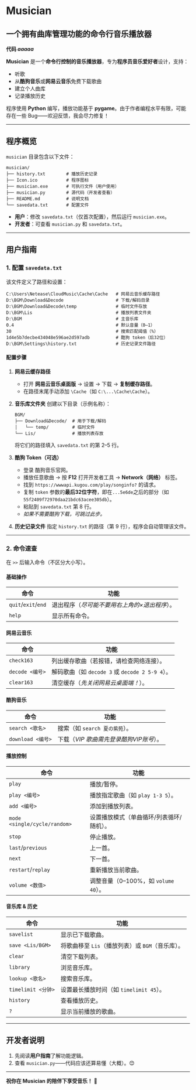 # **Musician**

## **一个拥有曲库管理功能的命令行音乐播放器**

**代码 _aaaaa_**

**Musician** 是一个**命令行控制的音乐播放器**，专为**程序员音乐爱好者**设计，支持：

- 听歌
- 从**酷狗音乐**或**网易云音乐**免费下载歌曲
- 建立个人曲库
- 记录播放历史

程序使用 **Python** 编写，播放功能基于 **pygame**。由于作者编程水平有限，可能存在一些 Bug——欢迎反馈，我会尽力修复！

------

## **程序概览**

`musician` 目录包含以下文件：

```
musician/
├── history.txt        # 播放历史记录  
├── Icon.ico           # 程序图标  
├── musician.exe       # 可执行文件（用户使用）  
├── musician.py        # 源代码（开发者查看）  
├── README.md          # 说明文档  
└── savedata.txt       # 配置文件  
```

- **用户**：修改 `savedata.txt`（仅首次配置），然后运行 `musician.exe`。
- **开发者**：可查看 `musician.py` 和 `savedata.txt`。

------

## **用户指南**

### **1. 配置 `savedata.txt`**

该文件定义了路径和设置：

```
C:\Users\Netease\CloudMusic\Cache\Cache   # 网易云音乐缓存路径  
D:\BGM\Download&Decode                    # 下载/解码目录  
D:\BGM\Download&Decode\temp               # 临时文件存放  
D:\BGM\Lis                                # 播放列表文件夹  
D:\BGM                                    # 主音乐库  
0.4                                       # 默认音量（0–1）  
30                                        # 搜索匹配阈值（%）  
1d4e5b7decbe434048e596ae2d597adb          # 酷狗 token（后32位）  
D:\BGM\Settings\history.txt               # 历史记录文件路径  
```

#### **配置步骤**

1. **网易云缓存路径**

   - 打开 **网易云音乐桌面版** → 设置 → 下载 → **复制缓存路径**。
   - 在路径末尾手动添加 `\Cache`（如 `C:\...\Cache\Cache`）。

2. **音乐库文件夹**
    创建以下目录（示例名称）：

   ```
   BGM/  
   ├── Download&Decode/  # 用于下载/解码  
   │   └── temp/         # 临时文件  
   └── Lis/              # 播放列表存放  
   ```

   将它们的路径填入 `savedata.txt` 的第 2–5 行。

3. **酷狗 Token（可选）**

   - 登录 酷狗音乐官网。
   - 播放任意歌曲 → 按 **F12** 打开开发者工具 → **Network（网络）** 标签。
   - 找到 `https://wwwapi.kugou.com/play/songinfo?` 的请求。
   - 复制 `token` 参数的**最后32位字符**，即在`...5e6de`之后的部分（如 `55f2409f72970daa21bdc63acee305db`）。
   - 粘贴到 `savedata.txt` 第 8 行。
   - *如果不需要酷狗下载，可跳过此步。*

4. **历史记录文件**
    指定 `history.txt` 的路径（第 9 行），程序会自动管理该文件。

------

### **2. 命令速查**

在 `>>` 后输入命令（不区分大小写）。

#### **基础操作**

| 命令                | 功能                                          |
| ------------------- | --------------------------------------------- |
| `quit`/`exit`/`end` | 退出程序（*尽可能不要用右上角的×退出程序*）。 |
| `help`              | 显示所有命令。                                |

#### **网易云音乐**

| 命令            | 功能                                            |
| --------------- | ----------------------------------------------- |
| `check163`      | 列出缓存歌曲（若报错，请检查网络连接）。        |
| `decode <编号>` | 解码歌曲（如 `decode 3` 或 `decode 2 5-9 4`）。 |
| `clear163`      | 清空缓存（*先关闭网易云桌面端！*）。            |

#### **酷狗音乐**

| 命令              | 功能                                    |
| ----------------- | --------------------------------------- |
| `search <歌名>`   | 搜索（如 `search 夏の紫苑`）。          |
| `download <编号>` | 下载（*VIP 歌曲需先登录酷狗VIP账号*）。 |

#### **播放控制**

| 命令                         | 功能                                     |
| ---------------------------- | ---------------------------------------- |
| `play`                       | 播放/暂停。                              |
| `play <编号>`                | 播放指定歌曲（如 `play 1-3 5`）。        |
| `add <编号>`                 | 添加到播放列表。                         |
| `mode <single/cycle/random>` | 设置播放模式（单曲循环/列表循环/随机）。 |
| `stop`                       | 停止播放。                               |
| `last`/`previous`            | 上一首。                                 |
| `next`                       | 下一首。                                 |
| `restart`/`replay`           | 重新播放当前歌曲。                       |
| `volume <数值>`              | 调整音量（0–100%，如 `volume 40`）。     |

#### **音乐库 & 历史**

| 命令               | 功能                                             |
| ------------------ | ------------------------------------------------ |
| `savelist`         | 显示已下载歌曲。                                 |
| `save <Lis/BGM>`   | 将歌曲移至 `Lis`（播放列表）或 `BGM`（音乐库）。 |
| `clear`            | 清空下载列表。                                   |
| `library`          | 浏览音乐库。                                     |
| `lookup <歌名>`    | 搜索音乐库。                                     |
| `timelimit <分钟>` | 设置最长播放时间（如 `timelimit 45`）。          |
| `history`          | 查看播放历史。                                   |
| `?`                | 显示当前播放的歌曲。                             |

------

## **开发者说明**

1. 先阅读**用户指南**了解功能逻辑。
2. 查看 `musician.py`——代码应该还算易懂（大概）。😊

------

**祝你在 Musician 的陪伴下享受音乐！** 🎵